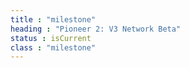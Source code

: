 ```yaml
---
title : "milestone"
heading : "Pioneer 2: V3 Network Beta"
status : isCurrent
class : "milestone"
---
```

